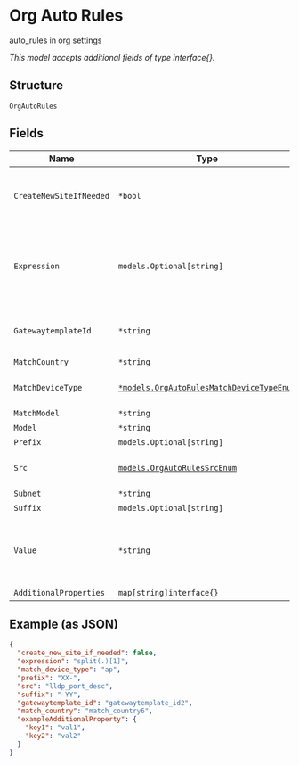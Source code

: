 
# Org Auto Rules

auto_rules in org settings

*This model accepts additional fields of type interface{}.*

## Structure

`OrgAutoRules`

## Fields

| Name | Type | Tags | Description |
|  --- | --- | --- | --- |
| `CreateNewSiteIfNeeded` | `*bool` | Optional | if `src`==`geoip`. By default, a claimed device only gets assigned if the site exists to auto-create the site, enable this<br>**Default**: `false` |
| `Expression` | `models.Optional[string]` | Optional | if `src`==`name`, `src`==`lldp_system_name`,  `src`==`dns_suffix`<br>"[0:3]"            // "abcdef" -> "abc"<br>"split(.)[1]"      // "a.b.c" -> "b"<br>"split(-)[1][0:3]" // "a1234-b5678-c90" -> "b56"' |
| `GatewaytemplateId` | `*string` | Optional | if `src`==`geoip` and `create_new_site_if_needed`==`true`. If a gateway template is desired for this newly created site |
| `MatchCountry` | `*string` | Optional | if `src`==`geoip` |
| `MatchDeviceType` | [`*models.OrgAutoRulesMatchDeviceTypeEnum`](../../doc/models/org-auto-rules-match-device-type-enum.md) | Optional | optional/additional filter. enum: `ap`, `gateway`, `other`, `switch`<br>**Default**: `"ap"` |
| `MatchModel` | `*string` | Optional | optional/additional filter |
| `Model` | `*string` | Optional | if `src`==`model` |
| `Prefix` | `models.Optional[string]` | Optional | if `src`==`name` |
| `Src` | [`models.OrgAutoRulesSrcEnum`](../../doc/models/org-auto-rules-src-enum.md) | Required | enum: `dns_suffix`, `geoip`, `lldp_port_desc`, `lldp_system_name`, `model`, `name`, `subnet` |
| `Subnet` | `*string` | Optional | if `src`==`subnet` |
| `Suffix` | `models.Optional[string]` | Optional | if `src`==`name` |
| `Value` | `*string` | Optional | if<br><br>* `src`==`model`<br>* `src`==`geoip: site name for the device to be assigned to ("city" / "city+country" / ...) |
| `AdditionalProperties` | `map[string]interface{}` | Optional | - |

## Example (as JSON)

```json
{
  "create_new_site_if_needed": false,
  "expression": "split(.)[1]",
  "match_device_type": "ap",
  "prefix": "XX-",
  "src": "lldp_port_desc",
  "suffix": "-YY",
  "gatewaytemplate_id": "gatewaytemplate_id2",
  "match_country": "match_country6",
  "exampleAdditionalProperty": {
    "key1": "val1",
    "key2": "val2"
  }
}
```

